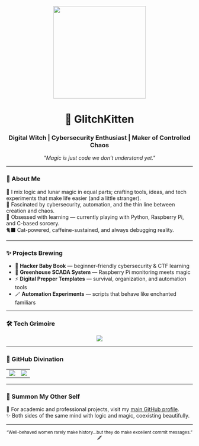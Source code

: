 
<div id="header" align="center">
  <img src="[https://media.giphy.com/media/qgQUggAC3Pfv687qPC/giphy.gif](https://media4.giphy.com/media/v1.Y2lkPTc5MGI3NjExN2JteXAweGk3MWQ2cXVobDFtaG94cmVhZHE2M2dqMWZ6bW9jeTZjOCZlcD12MV9pbnRlcm5hbF9naWZfYnlfaWQmY3Q9Zw/9GO5y3UT3upiW9gO2P/giphy.gif)" width="250"/>
</div>


<h1 align="center">🐾 GlitchKitten</h1>

<h3 align="center">Digital Witch | Cybersecurity Enthusiast | Maker of Controlled Chaos</h3>

<p align="center">
  <em>"Magic is just code we don’t understand yet."</em>
</p>

---

### 🌙 About Me  
🖤 I mix logic and lunar magic in equal parts; crafting tools, ideas, and tech experiments that make life easier (and a little stranger).  
🔮 Fascinated by cybersecurity, automation, and the thin line between creation and chaos.  
🧩 Obsessed with learning — currently playing with Python, Raspberry Pi, and C-based sorcery.  
🐈‍⬛ Cat-powered, caffeine-sustained, and always debugging reality.

---

### ✨ Projects Brewing
- 🧠 **Hacker Baby Book** — beginner-friendly cybersecurity & CTF learning  
- 🌿 **Greenhouse SCADA System** — Raspberry Pi monitoring meets magic  
- ⚡ **Digital Prepper Templates** — survival, organization, and automation tools  
- 🪄 **Automation Experiments** — scripts that behave like enchanted familiars  

---

### 🛠️ Tech Grimoire
<div align="center">
  <img src="https://skillicons.dev/icons?i=c,cpp,python,linux,raspberrypi,arduino,vscode,github,obsidian,git&perline=8&theme=dark"/>
</div>

---

### 🪬 GitHub Divination
<div align="center">
  <table>
    <tr>
      <td>
       <img src="https://github-readme-stats.vercel.app/api/top-langs/?username=GlitchKitten07&langs_count=6&theme=midnight-purple"/>
      </td>
      <td>
        <img src="https://github-readme-stats.vercel.app/api?username=GlitchKitten07&show_icons=true&theme=midnight-purple"/>
      </td>
    </tr>
  </table>
</div>

---

### 🔗 Summon My Other Self
💼 For academic and professional projects, visit my <a href="https://github.com/Angelchild00" target="_blank">main GitHub profile</a>.  
✨ Both sides of the same mind with logic and magic, coexisting beautifully.

---

<div align="center">
  <sub>“Well-behaved women rarely make history...but they do make excellent commit messages.” 🖋️</sub>
</div>
